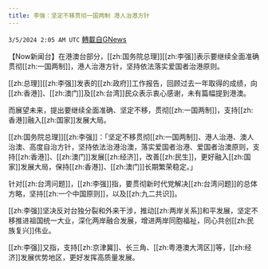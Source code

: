 ```yaml
---
title: 李强：坚定不移贯彻一国两制 港人治港方针
---
```

`3/5/2024 2:05 AM UTC` [轉載自GNews](https://gnews.org/articles/2365362)

【Now新闻台】在港澳台部分，[[zh:国务院总理]][[zh:李强]]表示要继续全面准确贯彻[[zh:一国两制]]，港人治港方针，坚持依法落实爱国者治港原则。

[[zh:总理]][[zh:李强]]发表的[[zh:政府]]工作报告，回顾过去一年取得的成绩，向[[zh:香港]]、[[zh:澳门]]及[[zh:台湾]]民众表示衷心感谢，未有篇幅提到港澳。

而展望未来，提出要继续全面准确、坚定不移，贯彻[[zh:一国两制]]，支持[[zh:香港]]融入[[zh:国家]]发展大局。

[[zh:国务院总理]][[zh:李强]]：「坚定不移贯彻[[zh:一国两制]]、港人治港、澳人治澳、高度自治方针，坚持依法治港治澳，落实爱国者治港、爱国者治澳原则，支持[[zh:香港]]、[[zh:澳门]]发展[[zh:经济]]，改善[[zh:民生]]，更好融入[[zh:国家]]发展大局，保持[[zh:香港]]、[[zh:澳门]]长期繁荣稳定。」

针对[[zh:台湾问题]]，[[zh:李强]]指，要贯彻新时代党解决[[zh:台湾问题]]的总体方略，坚持[[zh:一个中国原则]]，以及[[zh:九二共识]]。

[[zh:李强]]坚决反对台独分裂和外来干涉，推动[[zh:两岸关系]]和平发展，坚定不移推进祖国统一大业，深化两岸融合发展，增进两岸同胞福祉，同心共创[[zh:民族复兴]]伟业。

[[zh:李强]]又指，支持[[zh:京津冀]]、长三角、[[zh:粤港澳大湾区]]等，[[zh:经济]]发展优势地区，更好发挥高质量发展。
